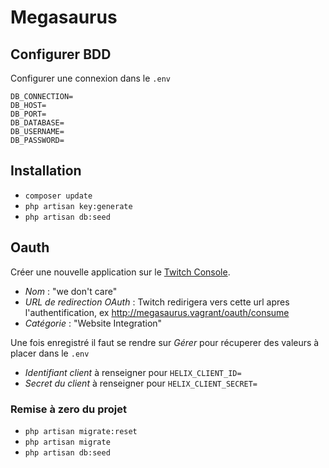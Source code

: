 # Megasaurus

## Configurer BDD
Configurer une connexion dans le `.env`
```
DB_CONNECTION=
DB_HOST=
DB_PORT=
DB_DATABASE=
DB_USERNAME=
DB_PASSWORD=
```
## Installation
- `composer update`
- `php artisan key:generate`
- `php artisan db:seed`
## Oauth
Créer une nouvelle application sur le [Twitch Console](https://dev.twitch.tv/console/apps/create).
- *Nom* : "we don't care"
- *URL de redirection OAuth* : Twitch redirigera vers cette url apres l'authentification, ex http://megasaurus.vagrant/oauth/consume
- *Catégorie* : "Website Integration"

Une fois enregistré il faut se rendre sur *Gérer* pour récuperer des valeurs à placer dans le `.env`
- *Identifiant client* à renseigner pour `HELIX_CLIENT_ID=`
- *Secret du client* à renseigner pour `HELIX_CLIENT_SECRET=`
### Remise à zero du projet
- `php artisan migrate:reset`
- `php artisan migrate`
- `php artisan db:seed`
